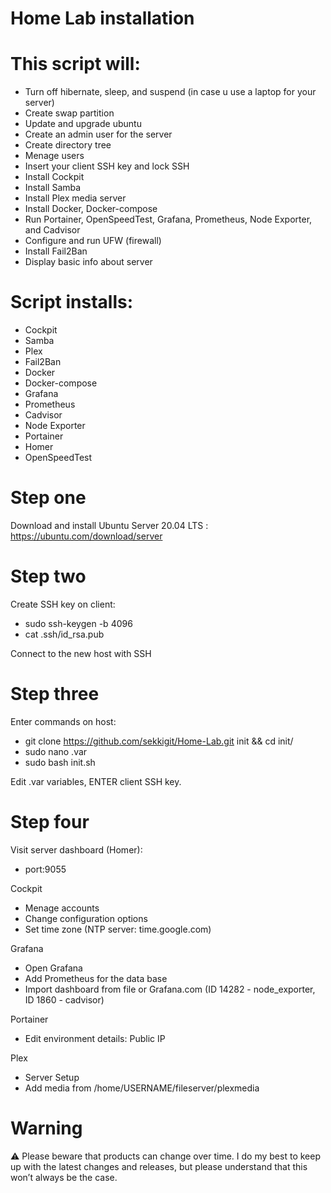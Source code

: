 # Home Lab installation

# This script will:

   - Turn off hibernate, sleep, and suspend (in case u use a laptop for your server)
   - Create swap partition
   - Update and upgrade ubuntu
   - Create an admin user for the server
   - Create directory tree
   - Menage users
   - Insert your client SSH key and lock SSH
   - Install Cockpit
   - Install Samba
   - Install Plex media server
   - Install Docker, Docker-compose
   - Run Portainer, OpenSpeedTest, Grafana, Prometheus, Node Exporter, and Cadvisor
   - Configure and run UFW (firewall)
   - Install Fail2Ban
   - Display basic info about server

# Script installs: 

   - Cockpit
   - Samba
   - Plex
   - Fail2Ban
   - Docker
   - Docker-compose
   - Grafana
   - Prometheus
   - Cadvisor
   - Node Exporter
   - Portainer
   - Homer
   - OpenSpeedTest


# Step one

Download and install Ubuntu Server 20.04 LTS : https://ubuntu.com/download/server


# Step two

Create SSH key on client:
   - sudo ssh-keygen -b 4096
   - cat .ssh/id_rsa.pub
   
Connect to the new host with SSH


# Step three

Enter commands on host:
   - git clone https://github.com/sekkigit/Home-Lab.git init && cd init/
   - sudo nano .var
   - sudo bash init.sh

Edit .var variables, ENTER client SSH key.


# Step four

Visit server dashboard (Homer):
   - port:9055

Cockpit
   - Menage accounts
   - Change configuration options
   - Set time zone (NTP server: time.google.com)

Grafana
   - Open Grafana
   - Add Prometheus for the data base
   - Import dashboard from file or Grafana.com (ID 14282 - node_exporter, ID 1860 - cadvisor)

Portainer
   - Edit environment details: Public IP

Plex
   - Server Setup
   - Add media from /home/USERNAME/fileserver/plexmedia


# Warning

⚠️ Please beware that products can change over time. I do my best to keep up with the latest changes and releases, but please understand that this won’t always be the case.
